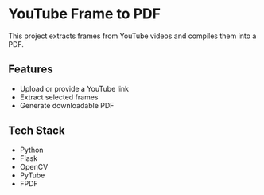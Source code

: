 # YouTube Frame to PDF

This project extracts frames from YouTube videos and compiles them into a PDF.

## Features
- Upload or provide a YouTube link
- Extract selected frames
- Generate downloadable PDF

## Tech Stack
- Python
- Flask
- OpenCV
- PyTube
- FPDF
